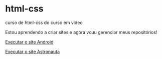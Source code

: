 # html-css
 curso de html-css do curso em video

Estou aprendendo a criar sites e agora vouu gerenciar meus repositórios!

<a href="https://marxwesley.github.io/html-css/Desafios/Desafio_010/android.html"  target="_blank" >Executar o site Android</a>

<a href="https://marxwesley.github.io/html-css/Desafios/Astronauta/index.html"  target="_blank" >Executar o site Astronauta</a>
